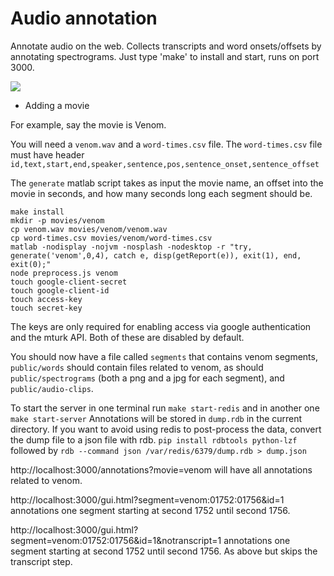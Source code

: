 Audio annotation
====

Annotate audio on the web. Collects transcripts and word onsets/offsets by annotating spectrograms.
Just type 'make' to install and start, runs on port 3000.

![](https://raw.github.com/abarbu/audio-annotation/master/ui.jpg)

* Adding a movie

For example, say the movie is Venom.

You will need a `venom.wav` and a `word-times.csv` file.  The `word-times.csv`
file must have header
`id,text,start,end,speaker,sentence,pos,sentence_onset,sentence_offset`

The `generate` matlab script takes as input the movie name, an offset into the
movie in seconds, and how many seconds long each segment should be.

```console
make install
mkdir -p movies/venom
cp venom.wav movies/venom/venom.wav
cp word-times.csv movies/venom/word-times.csv
matlab -nodisplay -nojvm -nosplash -nodesktop -r "try, generate('venom',0,4), catch e, disp(getReport(e)), exit(1), end, exit(0);"
node preprocess.js venom
touch google-client-secret
touch google-client-id
touch access-key
touch secret-key
```

The keys are only required for enabling access via google authentication and the
mturk API. Both of these are disabled by default.

You should now have a file called `segments` that contains venom segments,
`public/words` should contain files related to venom, as should `public/spectrograms`
(both a png and a jpg for each segment), and `public/audio-clips`.

To start the server in one terminal run `make start-redis` and in another one
`make start-server` Annotations will be stored in `dump.rdb` in the current
directory. If you want to avoid using redis to post-process the data, convert
the dump file to a json file with rdb. `pip install rdbtools python-lzf`
followed by `rdb --command json /var/redis/6379/dump.rdb > dump.json`

http://localhost:3000/annotations?movie=venom will have all annotations related
to venom. 

http://localhost:3000/gui.html?segment=venom:01752:01756&id=1
annotations one segment starting at second 1752 until second 1756.

http://localhost:3000/gui.html?segment=venom:01752:01756&id=1&notranscript=1
annotations one segment starting at second 1752 until second 1756. As above but
skips the transcript step.
